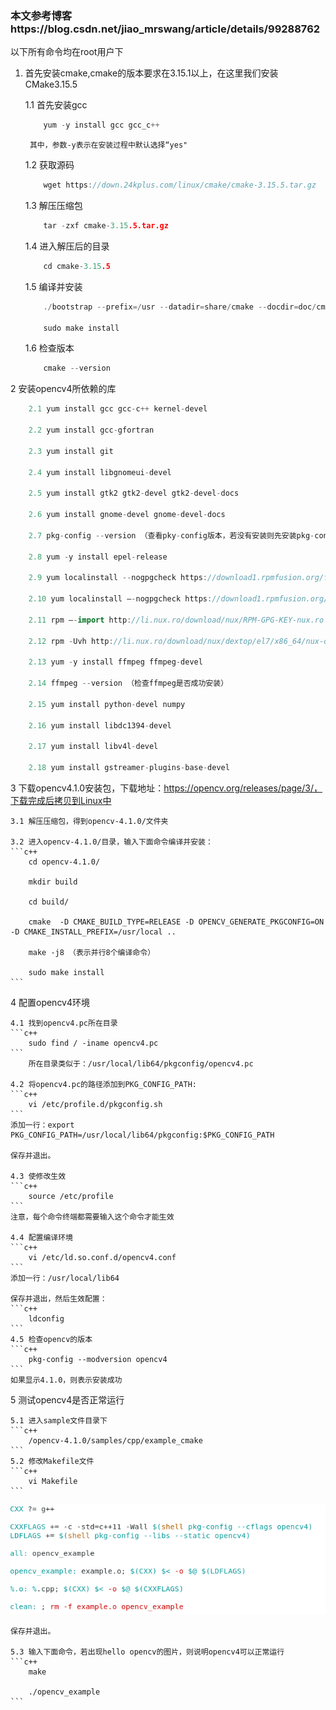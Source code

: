 ### 本文参考博客https://blog.csdn.net/jiao_mrswang/article/details/99288762

以下所有命令均在root用户下

1. 首先安装cmake,cmake的版本要求在3.15.1以上，在这里我们安装CMake3.15.5
	
	1.1 首先安装gcc
	```c++
		yum -y install gcc gcc_c++
	```
		其中，参数-y表示在安装过程中默认选择“yes"
		
	1.2 获取源码
	```c++
		wget https://down.24kplus.com/linux/cmake/cmake-3.15.5.tar.gz
	```
	1.3 解压压缩包
	```c++
		tar -zxf cmake-3.15.5.tar.gz
	```
	1.4 进入解压后的目录
	```c++
		cd cmake-3.15.5
	```
	1.5 编译并安装
	```c++
		./bootstrap --prefix=/usr --datadir=share/cmake --docdir=doc/cmake && make
		
		sudo make install
	```
	1.6 检查版本
	```c++
		cmake --version
	```

2 安装opencv4所依赖的库
```c++
	2.1 yum install gcc gcc-c++ kernel-devel
	
	2.2 yum install gcc-gfortran
	
	2.3 yum install git
	
	2.4 yum install libgnomeui-devel
	
	2.5 yum install gtk2 gtk2-devel gtk2-devel-docs
	
	2.6 yum install gnome-devel gnome-devel-docs
	
	2.7 pkg-config --version （查看pky-config版本，若没有安装则先安装pkg-config）
	
	2.8 yum -y install epel-release
	
	2.9 yum localinstall --nogpgcheck https://download1.rpmfusion.org/free/el/rpmfusion-free-release-7.noarch.rpm 

	2.10 yum localinstall –-nogpgcheck https://download1.rpmfusion.org/nonfree/el/rpmfusion-nonfree-release-7.noarch.rpm 
	
	2.11 rpm –-import http://li.nux.ro/download/nux/RPM-GPG-KEY-nux.ro 
	
	2.12 rpm -Uvh http://li.nux.ro/download/nux/dextop/el7/x86_64/nux-dextop-release-0-1.el7.nux.noarch.rpm

	2.13 yum -y install ffmpeg ffmpeg-devel
	
	2.14 ffmpeg --version （检查ffmpeg是否成功安装）
	
	2.15 yum install python-devel numpy

	2.16 yum install libdc1394-devel

	2.17 yum install libv4l-devel
	
	2.18 yum install gstreamer-plugins-base-devel
```

3 下载opencv4.1.0安装包，下载地址：https://opencv.org/releases/page/3/，下载完成后拷贝到Linux中
	
	3.1 解压压缩包，得到opencv-4.1.0/文件夹
	
	3.2 进入opencv-4.1.0/目录，输入下面命令编译并安装：
	```c++
		cd opencv-4.1.0/

		mkdir build
		
		cd build/
		
		cmake  -D CMAKE_BUILD_TYPE=RELEASE -D OPENCV_GENERATE_PKGCONFIG=ON -D CMAKE_INSTALL_PREFIX=/usr/local ..

		make -j8 （表示并行8个编译命令）

		sudo make install
	```

4 配置opencv4环境

	4.1 找到opencv4.pc所在目录
	```c++
		sudo find / -iname opencv4.pc
	```
		所在目录类似于：/usr/local/lib64/pkgconfig/opencv4.pc
	
	4.2 将opencv4.pc的路径添加到PKG_CONFIG_PATH:
	```c++
		vi /etc/profile.d/pkgconfig.sh
	```
	添加一行：export PKG_CONFIG_PATH=/usr/local/lib64/pkgconfig:$PKG_CONFIG_PATH
	
	保存并退出。
	
	4.3 使修改生效
	```c++
		source /etc/profile
	```
	注意，每个命令终端都需要输入这个命令才能生效
	
	4.4 配置编译环境
	```c++
		vi /etc/ld.so.conf.d/opencv4.conf
	```
	添加一行：/usr/local/lib64
	
	保存并退出，然后生效配置：
	```c++
		ldconfig
	``` 
	4.5 检查opencv的版本
	```c++
		pkg-config --modversion opencv4
	``` 
	如果显示4.1.0，则表示安装成功

5 测试opencv4是否正常运行

	5.1 进入sample文件目录下
	```c++
		/opencv-4.1.0/samples/cpp/example_cmake
	``` 
	5.2 修改Makefile文件
	```c++
		vi Makefile
	``` 
	
![1fd](https://github.com/zgzym/LinuxConfig/blob/main/images/opencv4_1.png)
	
	保存并退出。
	
	5.3 输入下面命令，若出现hello opencv的图片，则说明opencv4可以正常运行
	```c++
		make
		
		./opencv_example
	``` 
